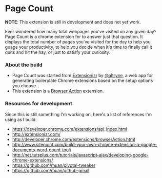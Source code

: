 # Page Count

**NOTE**: This extension is still in development and does not yet work.

Ever wondered how many total webpages you've visited on any given day? Page Count is a chrome extension for to answer just that question. It displays the total number of pages you've visited for the day to help you guage your productivity, to help you decide when it's time to finally call it quits and hit the hay, or just to satisfy your curiosity.

### About the build

- Page Count was started from [Extensionizr](http://extensionizr.com/) by [@altryne](https://github.com/altryne/), a web app for generating boilerplate Chrome extensions based on the setup options you choose.
- This extension is a [Browser Action](http://developer.chrome.com/extensions/browserAction.html) extension.

### Resources for development

Since this is still something I'm working on, here's a list of references I'm using as I build:
- https://developer.chrome.com/extensions/api_index.html
- http://extensionizr.com/
- http://developer.chrome.com/extensions/browserAction.html
- http://www.sitepoint.com/build-your-own-chrome-extension-a-google-documents-word-count-tool/
- http://net.tutsplus.com/tutorials/javascript-ajax/developing-google-chrome-extensions/
- https://github.com/muan/pivotal-tweaker
- https://github.com/muan/github-gmail